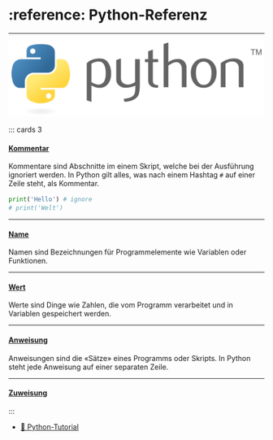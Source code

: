 # :reference: Python-Referenz
---

![](images/python-logo.svg)

::: cards 3
#### [Kommentar][1]
Kommentare sind Abschnitte im einem Skript, welche bei der Ausführung ignoriert werden. In Python gilt alles, was nach einem Hashtag `#` auf einer Zeile steht, als Kommentar.

``` python
print('Hello') # ignore
# print('Welt')
```

***
#### [Name][2]
Namen sind Bezeichnungen für Programmelemente wie Variablen oder Funktionen.

***
#### [Wert][3]
Werte sind Dinge wie Zahlen, die vom Programm verarbeitet und in Variablen gespeichert werden.

***
#### [Anweisung][4]
Anweisungen sind die «Sätze» eines Programms oder Skripts. In Python steht jede Anweisung auf einer separaten Zeile.

***
#### [Zuweisung][5]
:::

* [:link: Python-Tutorial][100]

[1]: ?page=comment
[2]: ?page=name
[3]: ?page=value
[4]: ?page=statement
[5]: ?page=statement

[100]: https://py-tutorial-de.readthedocs.io/
